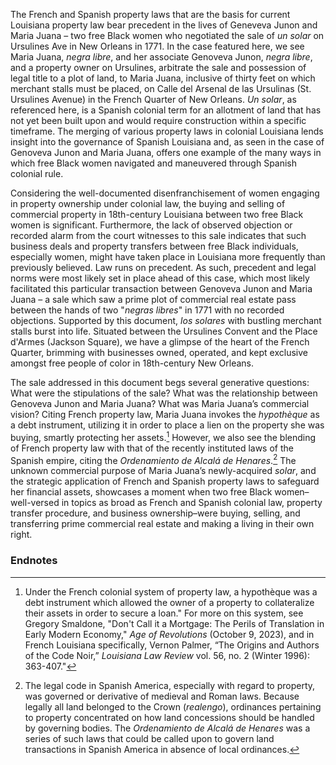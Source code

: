 The French and Spanish property laws that are the basis for current Louisiana property law bear precedent in the lives of Geneveva Junon and Maria Juana – two free Black women who negotiated the sale of *un solar* on Ursulines Ave in New Orleans in 1771. In the case featured here, we see Maria Juana, *negra libre*, and her associate Genoveva Junon, *negra libre*, and a property owner on Ursulines, arbitrate the sale and possession of legal title to a plot of land, to Maria Juana, inclusive of thirty feet on which merchant stalls must be placed, on Calle del Arsenal de las Ursulinas (St. Ursulines Avenue) in the French Quarter of New Orleans. *Un solar*, as referenced here, is a Spanish colonial term for an allotment of land that has not yet been built upon and would require construction within a specific timeframe. The merging of various property laws in colonial Louisiana lends insight into the governance of Spanish Louisiana and, as seen in the case of Genoveva Junon and Maria Juana, offers one example of the many ways in which free Black women navigated and maneuvered through Spanish colonial rule.  
  
Considering the well-documented disenfranchisement of women engaging in property ownership under colonial law, the buying and selling of commercial property in 18th-century Louisiana between two free Black women is significant. Furthermore, the lack of observed objection or recorded alarm from the court witnesses to this sale indicates that such business deals and property transfers between free Black individuals, especially women, might have taken place in Louisiana more frequently than previously believed. Law runs on precedent. As such, precedent and legal norms were most likely set in place ahead of this case, which most likely facilitated this particular transaction between Genoveva Junon and Maria Juana – a sale which saw a prime plot of commercial real estate pass between the hands of two "*negras libres*" in 1771 with no recorded objections. Supported by this document, *los solares* with bustling merchant stalls burst into life. Situated between the Ursulines Convent and the Place d'Armes (Jackson Square), we have a glimpse of the heart of the French Quarter, brimming with businesses owned, operated, and kept exclusive amongst free people of color in 18th-century New Orleans.  
  
The sale addressed in this document begs several generative questions: What were the stipulations of the sale? What was the relationship between Genoveva Junon and Maria Juana? What was Maria Juana’s commercial vision? Citing French property law, Maria Juana invokes the *hypothèque* as a debt instrument, utilizing it in order to place a lien on the property she was buying, smartly protecting her assets.[^i] However, we also see the blending of French property law with that of the recently instituted laws of the Spanish empire, citing the *Ordenamiento de Alcalá de Henares*.[^ii] The unknown commercial purpose of Maria Juana’s newly-acquired *solar*, and the strategic application of French and Spanish property laws to safeguard her financial assets, showcases a moment when two free Black women–well-versed in topics as broad as French and Spanish colonial law, property transfer procedure, and business ownership–were buying, selling, and transferring prime commercial real estate and making a living in their own right. 
  
### Endnotes  
  
[^i]: Under the French colonial system of property law, a hypothèque was a debt instrument which allowed the owner of a property to collateralize their assets in order to secure a loan." 
For more on this system, see Gregory Smaldone, "Don't Call it a Mortgage: The Perils of Translation in Early Modern Economy," *Age of Revolutions* (October 9, 2023), and in French Louisiana specifically, Vernon Palmer, “The Origins and Authors of the Code Noir,” *Louisiana Law Review* vol. 56, no. 2 (Winter 1996): 363-407."  
  
[^ii]: The legal code in Spanish America, especially with regard to property, was governed or derivative of medieval and Roman laws. Because legally all land belonged to the Crown (*realengo*), ordinances pertaining to property concentrated on how land concessions should be handled by governing bodies. The *Ordenamiento de Alcalá de Henares* was a series of such laws that could be called upon to govern land transactions in Spanish America in absence of local ordinances.  